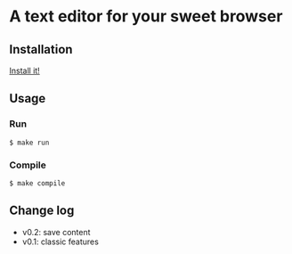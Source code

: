 # A text editor for your sweet browser

## Installation

[Install it!](https://github.com/kud/firefox-simple-text-editor/raw/master/dist/simple-text-editor.xpi)

## Usage

### Run

```
$ make run
```

### Compile

```
$ make compile
```

## Change log

- v0.2: save content
- v0.1: classic features
